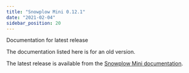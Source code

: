 ```yaml
---
title: "Snowplow Mini 0.12.1"
date: "2021-02-04"
sidebar_position: 20
---
```


Documentation for latest release

The documentation listed here is for an old version.

The latest release is available from the [Snowplow Mini documentation](/docs/pipeline-components-and-applications/snowplow-mini/index.md).
